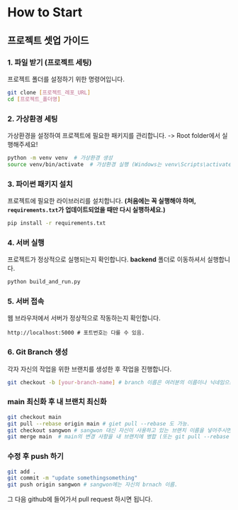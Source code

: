 # How to Start

## 프로젝트 셋업 가이드

### 1. 파일 받기 (프로젝트 세팅)

프로젝트 폴더를 설정하기 위한 명령어입니다.

```sh
git clone [프로젝트_레포_URL]
cd [프로젝트_폴더명]
```

### 2. 가상환경 세팅

가상환경을 설정하여 프로젝트에 필요한 패키지를 관리합니다.
-> Root folder에서 실행해주세요!

```sh
python -m venv venv  # 가상환경 생성
source venv/bin/activate  # 가상환경 실행 (Windows는 venv\Scripts\activate)
```

### 3. 파이썬 패키지 설치

프로젝트에 필요한 라이브러리를 설치합니다.
**(처음에는 꼭 실행해야 하며, `requirements.txt`가 업데이트되었을 때만 다시 실행하세요.)**

```sh
pip install -r requirements.txt
```

### 4. 서버 실행

프로젝트가 정상적으로 실행되는지 확인합니다.
**backend** 폴더로 이동하셔서 실행합니다.

```sh
python build_and_run.py
```

### 5. 서버 접속

웹 브라우저에서 서버가 정상적으로 작동하는지 확인합니다.

```
http://localhost:5000 # 포트번호는 다를 수 있음.
```

### 6. Git Branch 생성

각자 자신의 작업을 위한 브랜치를 생성한 후 작업을 진행합니다.

```sh
git checkout -b [your-branch-name] # branch 이름은 여러분의 이름이나 닉네임으로 해주세요.
```

### main 최신화 후 내 브랜치 최신화

```sh
git checkout main
git pull --rebase origin main # giet pull --rebase 도 가능.
git checkout sangwon # sangwon 대신 자신이 사용하고 있는 브랜치 이름을 넣어주시면 됩니다!
git merge main  # main의 변경 사항을 내 브랜치에 병합 (또는 git pull --rebase origin main)
```

### 수정 후 push 하기

```sh
git add .
git commit -m "update somethingsomething"
git push origin sangwon # sangwon에는 자신의 brnach 이름.
```

그 다음 github에 들어가서 pull request 하시면 됩니다.
